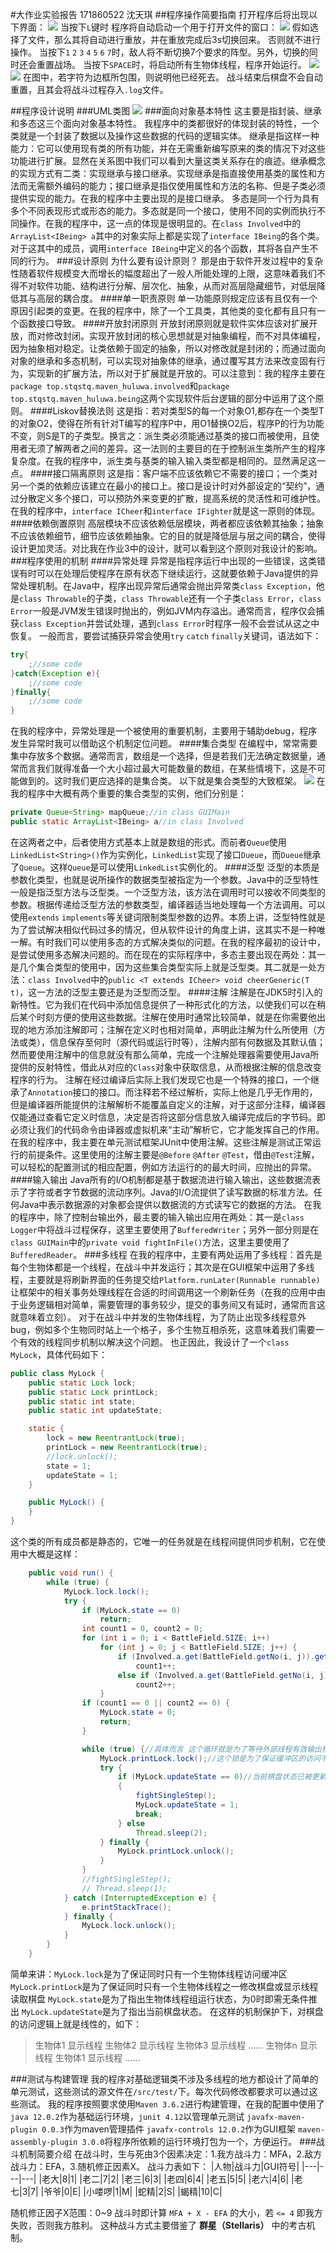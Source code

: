 #大作业实验报告
171860522 沈天琪
##程序操作简要指南
打开程序后将出现以下界面：
![](./mainwindows.jpg)
当按下`L`键时 程序将自动启动一个用于打开文件的窗口：
![](./openfile.jpg)
假如选择了文件，那么其将自动进行重放，并在重放完成后3s切换回来。
否则就不进行操作。
当按下`1` `2` `3` `4` `5` `6` `7`时，敌人将不断切换7个要求的阵型。另外，切换的同时还会重置战场。
当按下`SPACE`时，将启动所有生物体线程，程序开始运行。
![](./fighting1.jpg)
![](./fighting2.jpg)
在图中，若字符为边框所包围，则说明他已经死去。
战斗结束后棋盘不会自动重置，且其会将战斗过程存入`.log`文件。

##程序设计说明
###UML类图
![](./UML_final.png)
###面向对象基本特性
这主要是指封装、继承和多态这三个面向对象基本特性。
我程序中的类都很好的体现封装的特性，一个类就是一个封装了数据以及操作这些数据的代码的逻辑实体。
继承是指这样一种能力：它可以使用现有类的所有功能，并在无需重新编写原来的类的情况下对这些功能进行扩展。显然在关系图中我们可以看到大量这类关系存在的痕迹。继承概念的实现方式有二类：实现继承与接口继承。实现继承是指直接使用基类的属性和方法而无需额外编码的能力；接口继承是指仅使用属性和方法的名称、但是子类必须提供实现的能力。在我的程序中主要出现的是接口继承。
多态是同一个行为具有多个不同表现形式或形态的能力。多态就是同一个接口，使用不同的实例而执行不同操作。在我的程序中，这一点的体现是很明显的。在`class Involved`中的`ArrayList<IBeing> a`其中的对象实际上都是实现了`interface IBeing`的各个类。对于这其中的成员，调用`interface IBeing`中定义的各个函数，其将各自产生不同的行为。
###设计原则
为什么要有设计原则？
那是由于软件开发过程中的复杂性随着软件规模变大而增长的幅度超出了一般人所能处理的上限，这意味着我们不得不对软件功能、结构进行分解、层次化、抽象，从而对高层隐藏细节，对低层降低其与高层的耦合度。
####单一职责原则
单一功能原则规定应该有且仅有一个原因引起类的变更。在我的程序中，除了一个工具类，其他类的变化都有且只有一个函数接口导致。
####开放封闭原则
开放封闭原则就是软件实体应该对扩展开放，而对修改封闭。实现开放封闭的核心思想就是对抽象编程，而不对具体编程，因为抽象相对稳定。让类依赖于固定的抽象，所以对修改就是封闭的；而通过面向对象的继承和多态机制，可以实现对抽象体的继承，通过覆写其方法来改变固有行为，实现新的扩展方法，所以对于扩展就是开放的。可以注意到：我的程序主要在`package top.stqstq.maven_huluwa.involved`和`package top.stqstq.maven_huluwa.being`这两个实现软件后台逻辑的部分中运用了这个原则。
####Liskov替换法则
这是指：若对类型S的每一个对象O1,都存在一个类型T的对象O2，使得在所有针对T编写的程序P中，用O1替换O2后，程序P的行为功能不变，则S是T的子类型。换言之：派生类必须能通过基类的接口而被使用，且使用者无须了解两者之间的差异。这一法则的主要目的在于控制派生类所产生的程序复杂度。在我的程序中，派生类与基类的输入输入类型都是相同的。显然满足这一点。
####接口隔离原则
这是指：客户端不应该依赖它不需要的接口；一个类对另一个类的依赖应该建立在最小的接口上。接口是设计时对外部设定的“契约”，通过分散定义多个接口，可以预防外来变更的扩散，提高系统的灵活性和可维护性。在我的程序中，`interface ICheer`和`interface IFighter`就是这一原则的体现。
####依赖倒置原则
高层模块不应该依赖低层模块，两者都应该依赖其抽象；抽象不应该依赖细节，细节应该依赖抽象。它的目的就是降低层与层之间的耦合，使得设计更加灵活。对比我在作业3中的设计，就可以看到这个原则对我设计的影响。
###程序使用的机制
####异常处理
异常是指程序运行中出现的一些错误，这类错误有时可以在处理后使程序在原有状态下继续运行，这就要依赖于Java提供的异常处理机制。在Java中，程序出现异常后通常会抛出异常类`class Exception`，他是`class Throwable`的子类，`class Throwable`还有一个子类`class Error`，`class Error`一般是JVM发生错误时抛出的，例如JVM内存溢出。通常而言，程序仅会捕获`class Exception`并尝试处理，遇到`class Error`时程序一般不会尝试从这之中恢复。
一般而言，要尝试捕获异常会使用`try` `catch` `finally`关键词，语法如下：
```java
try{
    ;//some code
}catch(Exception e){
    ;//some code
}finally{
    ;//some code
}
```
在我的程序中，异常处理是一个被使用的重要机制，主要用于辅助debug，程序发生异常时我可以借助这个机制定位问题。
####集合类型
在编程中，常常需要集中存放多个数据。通常而言，数组是一个选择，但是若我们无法确定数据量，通常而言我们就得准备一个大小超过最大可能数量的数组，在某些情境下，这是不可能做到的。这时我们更应选择的是集合类。
以下就是集合类型的大致框架。
![](./CollectionFramework.jpeg)
在我的程序中大概有两个重要的集合类型的实例，他们分别是：
```java
private Queue<String> mapQueue;//in class GUIMain
public static ArrayList<IBeing> a//in class Involved
```
在这两者之中，后者使用方式基本上就是数组的形式。而前者`Queue`使用`LinkedList<String>()`作为实例化，`LinkedList`实现了接口`Dueue`，而`Dueue`继承了`Queue`。这样`Queue`是可以使用`LinkedList`实例化的。
####泛型
泛型的本质是参数化类型，也就是说所操作的数据类型被指定为一个参数。Java中的泛型特性一般是指泛型方法与泛型类。一个泛型方法，该方法在调用时可以接收不同类型的参数。根据传递给泛型方法的参数类型，编译器适当地处理每一个方法调用。可以使用`extends` `implements`等关键词限制类型参数的边界。本质上讲，泛型特性就是为了尝试解决相似代码过多的情况，但从软件设计的角度上讲，这其实不是一种唯一解。有时我们可以使用多态的方式解决类似的问题。在我的程序最初的设计中，是尝试使用多态解决问题的。而在现在的实际程序中，多态主要出现在两处：其一是几个集合类型的使用中，因为这些集合类型实际上就是泛型类。其二就是一处方法：`class Involved`中的`public <T extends ICheer> void cheerGeneric(T t)`，这一方法的泛型主要还是为泛型而泛型。
####注解
注解是在JDK5时引入的新特性。它为我们在代码中添加信息提供了一种形式化的方法，以使我们可以在稍后某个时刻方便的使用这些数据。注解在使用时通常比较简单，就是在你需要他出现的地方添加注解即可；注解在定义时也相对简单，声明此注解为什么所使用（方法或类），信息保存至何时（源代码或运行时等），注解内部有何数据及其默认值；然而要使用注解中的信息就没有那么简单，完成一个注解处理器需要使用Java所提供的反射特性，借此从对应的`Class`对象中获取信息，从而根据注解的信息改变程序的行为。
注解在经过编译后实际上我们发现它也是一个特殊的接口，一个继承了`Annotation`接口的接口。而注释若不经过解析，实际上他是几乎无作用的，但是编译器所能提供的注解解析不能覆盖自定义的注解，对于这部分注释，编译器仅能通过查看它定义时信息，决定是否将这部分信息放入编译完成后的字节码。即必须让我们的代码命令由译器或虚拟机来“主动”解析它，它才能发挥自己的作用。
在我的程序中，我主要在单元测试框架JUnit中使用注解。这些注解是测试正常运行的前提条件。这里使用的注解主要是`@Before` `@After` `@Test`，借由`@Test`注解，可以轻松的配置测试的相应配置，例如方法运行的的最大时间，应抛出的异常。
####输入输出
Java所有的I/O机制都是基于数据流进行输入输出，这些数据流表示了字符或者字节数据的流动序列。Java的I/O流提供了读写数据的标准方法。任何Java中表示数据源的对象都会提供以数据流的方式读写它的数据的方法。
在我的程序中，除了控制台输出外，最主要的输入输出应用在两处：其一是`class Logger`中将战斗过程保存，这里主要使用了`BufferedWriter`；另外一部分则是在`class GUIMain`中的`private void fightInFile()`方法，这里主要使用了`BufferedReader`。
###多线程
在我的程序中，主要有两处运用了多线程：首先是每个生物体都是一个线程，在战斗中并发运行；其次是在GUI框架中运用了多线程，主要就是将刷新界面的任务提交给`Platform.runLater(Runnable runnable)`让框架中的相关事务处理线程在合适的时间调用这一个刷新任务（在我的应用中由于业务逻辑相对简单，需要管理的事务较少，提交的事务间又有延时，通常而言这就意味着立刻）。
对于在战斗中并发的生物体线程，为了防止出现多线程意外bug，例如多个生物同时站上一个格子，多个生物互相杀死，这意味着我们需要一个有效的线程同步机制以解决这个问题。
也正因此，我设计了一个`class MyLock`，具体代码如下：
```java
public class MyLock {
    public static Lock lock;
    public static Lock printLock;
    public static int state;
    public static int updateState;

    static {
        lock = new ReentrantLock(true);
        printLock = new ReentrantLock(true);
        //lock.unlock();
        state = 1;
        updateState = 1;
    }

    public MyLock() {
    }
}
```
这个类的所有成员都是静态的，它唯一的任务就是在线程间提供同步机制，它在使用中大概是这样：
```java
    public void run() {
        while (true) {
            MyLock.lock.lock();
            try {
                if (MyLock.state == 0)
                    return;
                int count1 = 0, count2 = 0;
                for (int i = 0; i < BattleField.SIZE; i++)
                    for (int j = 0; j < BattleField.SIZE; j++) {
                        if (Involved.a.get(BattleField.getNo(i, j)).getCombatComp() == 1 && Involved.a.get(BattleField.getNo(i, j)).getAliveState())
                            count1++;
                        else if (Involved.a.get(BattleField.getNo(i, j)).getCombatComp() == 2 && Involved.a.get(BattleField.getNo(i, j)).getAliveState())
                            count2++;
                    }
                if (count1 == 0 || count2 == 0) {
                    MyLock.state = 0;
                    return;
                }

                while (true) {//具体而言 这个循环就是为了等待外部线程有效输出棋盘后在执行棋盘操作
                    MyLock.printLock.lock();//这个锁是为了保证缓冲区的访问不出现问题
                    try {
                        if (MyLock.updateState == 0)//当前棋盘状态已被更新才进行操作
                        {
                            fightSingleStep();
                            MyLock.updateState = 1;
                            break;
                        } else
                            Thread.sleep(2);
                    } finally {
                        MyLock.printLock.unlock();
                    }
                }
                //fightSingleStep();
                // Thread.sleep(1);
            } catch (InterruptedException e) {
                e.printStackTrace();
            } finally {
                MyLock.lock.unlock();
            }
        }
    }

```
简单来讲：`MyLock.lock`是为了保证同时只有一个生物体线程访问缓冲区 `MyLock.printLock`是为了保证同时只有一个生物体线程之一修改棋盘或显示线程读取棋盘 `MyLock.state`是为了指出生物体线程组运行状态，为0时即需无条件推出 `MyLock.updateState`是为了指出当前棋盘状态。
在这样的机制保护下，对棋盘的访问逻辑上就是线性的，如下：
>生物体1
显示线程
生物体2
显示线程
生物体3
显示线程
……
生物体n
显示线程
生物体1
显示线程
……

###测试与构建管理
我的程序对基础逻辑类不涉及多线程的地方都设计了简单的单元测试，这些测试的源文件在`/src/test/`下。每次代码修改都要求可以通过这些测试。
我的程序按照要求使用`Maven 3.6.2`进行构建管理，在我的配置中使用了`java 12.0.2`作为基础运行环境，`junit 4.12`以管理单元测试 `javafx-maven-plugin 0.0.3`作为maven管理插件 `javafx-controls 12.0.2`作为GUI框架 `maven-assembly-plugin 3.0.0`将程序所依赖的运行环境打包为一个，方便运行。
###战斗机制简要介绍
在战斗时，生与死由3个因素决定：1.我方战斗力：MFA，2.敌方战斗力：EFA，3.随机修正因素X。
战斗力表如下：
|人物|战斗力|GUI符号|
|---|---|---|
|老大|8|1|
|老二|7|2|
|老三|6|3|
|老四|6|4|
|老五|5|5|
|老六|4|6|
|老七|3|7|
|爷爷|0|E|
|小喽啰|1|M|
|蛇精|2|S|
|蝎精|10|C|

随机修正因子X范围：0~9
战斗时即计算 `MFA + X - EFA` 的大小，若 `<= 4` 即我方失败，否则我方胜利。
这种战斗方式主要借鉴了 **群星（Stellaris）** 中的考古机制。
